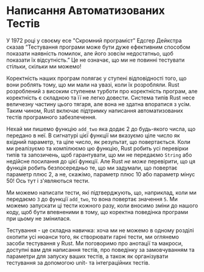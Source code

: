 # Написання Автоматизованих Тестів

У 1972 році у своєму есе "Скромний програміст" Едсгер Дейкстра сказав “Тестування програми може бути дуже ефективним способом показати наявність помилок, але його зовсім недостатньо, щоб показати їх відсутність.” Це не означає, що ми не повинні тестувати стільки, скільки ми можемо!

Коректність наших програм полягає у ступені відповідності того, що вони роблять тому, що ми мали на увазі, коли їх розробляли. Rust розроблений з високим ступенем турботи про коректність програм, але коректність є складною та її не легко довести. Система типів Rust несе величезну частину цього тягаря, але вона не здатна впоратися з усім. Таким чином, Rust включає підтримку написання автоматизованих тестів програмного забезпечення.

Нехай ми пишемо функцію `add_two` яка додає 2 до будь-якого числа, що передано в неї. В сигнатурі цієї функції ми вказуємо ціле число як вхідний параметр, та ціле число, як результат, що повертається. Коли ми реалізуємо та компілюємо цю функцію, Rust робить усі перевірки типів та запозичень, щоб гарантувати, що ми не передаємо `String` або недійсне посилання до цієї функції. Але Rust *не може* перевірити, що ця функція робить безпосередньо те, що ми задумали, що повертає параметр плюс 2, а не, скажімо, параметр плюс 10 або параметр мінус 50! Ось тут і з'являються тести.

Ми можемо написати тести, які підтверджують, що, наприклад, коли ми передаємо `3` до функції `add_two`, то вона повертає значення `5`. Ми можемо запускати ці тести кожного разу, коли вносимо зміни до нашого коду, щоб бути впевненими в тому, що коректна поведінка програми при цьому не змінилася.

Тестування - це складна навичка: хоча ми не можемо в одному розділі охопити усі нюанси того, як створювати гарні тести, ми оглянемо засоби тестування у Rust. Ми поговоримо про анотації та макроси, доступні вам для написання тестів, про поведінку за замовчуванням та параметри для запуску ваших тестів, а також як організувати тестування за допомогою unit- та інтеграційних тестів.
